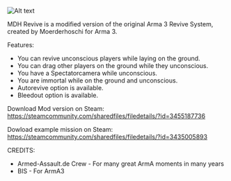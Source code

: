  ![Alt text](https://images.steamusercontent.com/ugc/32192049027983132/8E8596705E7AC8944C9B5A44164B2F40B91F63F4/)
 

MDH Revive is a modified version of the original Arma 3 Revive System, created by Moerderhoschi for Arma 3.

Features:
- You can revive unconscious players while laying on the ground.
- You can drag other players on the ground while they unconscious.
- You have a Spectatorcamera while unconscious.
- You are immortal while on the ground and unconscious.
- Autorevive option is available.
- Bleedout option is available.

Download Mod version on Steam: https://steamcommunity.com/sharedfiles/filedetails/?id=3455187736

Dowload example mission on Steam: https://steamcommunity.com/sharedfiles/filedetails/?id=3435005893

CREDITS:
- Armed-Assault.de Crew - For many great ArmA moments in many years
- BIS - For ArmA3
